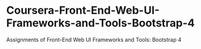# Coursera-Front-End-Web-UI-Frameworks-and-Tools-Bootstrap-4
Assignments of Front-End Web UI Frameworks and Tools: Bootstrap 4 
